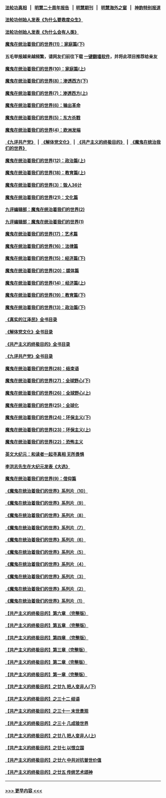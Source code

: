 #### [法轮功真相](https://github.com/gfw-breaker/truth/blob/master/README.md?t=0) &nbsp;&nbsp;|&nbsp;&nbsp; [明慧二十周年报告](https://github.com/gfw-breaker/mh-reports/blob/master/README.md?t=0) &nbsp;&nbsp;|&nbsp;&nbsp;[明慧期刊](https://github.com/gfw-breaker/mh-qikan) &nbsp;&nbsp;|&nbsp;&nbsp; [明慧海外之窗](https://github.com/gfw-breaker/mh-news/blob/master/README.md?t=0) &nbsp;&nbsp;|&nbsp;&nbsp; [神韵特别报道](https://github.com/gfw-breaker/mh-news/blob/master/shenyun.md?t=0)
#### [法轮功创始人发表《为什么要救度众生》](../pages/nsc422/n13975246.md?t=06110343) 
#### [法轮功创始人发表《为什么会有人类》](../pages/nsc422/n13912117.md?t=06110343) 
#### [魔鬼在统治着我们的世界(11)：家庭篇(下)](../pages/nsc422/n10440961.md?t=06110343) 
#### 五毛举报越来越频繁，请网友们前往下载 [一键翻墙软件](https://github.com/gfw-breaker/ssr-accounts)，并将此项目推荐给亲友
#### [魔鬼在统治着我们的世界(10)：家庭篇(上)](../pages/nsc422/n10435448.md?t=06110343) 
#### [魔鬼在统治着我们的世界(8)：渗透西方(下)](../pages/nsc422/n10429603.md?t=06110343) 
#### [魔鬼在统治着我们的世界(7)：渗透西方(上)](../pages/nsc422/n10426013.md?t=06110343) 
#### [魔鬼在统治着我们的世界(6)：输出革命](../pages/nsc422/n10421536.md?t=06110343) 
#### [魔鬼在统治着我们的世界(5)：东方杀戮](../pages/nsc422/n10417707.md?t=06110343) 
#### [魔鬼在统治着我们的世界(4)：欧洲发端](../pages/nsc422/n10414890.md?t=06110343) 
#### [《九评共产党》](https://github.com/begood0513/9ping.md/blob/master/README.md) &nbsp;|&nbsp; [《解体党文化》](../../../../jtdwh.md/blob/master/README.md)  &nbsp;|&nbsp; [《共产主义的终极目的》](../../../../gczydzjmd.md/blob/master/README.md) &nbsp;|&nbsp; [《魔鬼在统治我们的世界》](../../../../mgztzwmdsj.md/blob/master/README.md) 
#### [魔鬼在统治着我们的世界(12)：政治篇(上)](../pages/nsc422/n10444576.md?t=06110343) 
#### [魔鬼在统治着我们的世界(18)：教育篇(上)](../pages/nsc422/n10526970.md?t=06110343) 
#### [魔鬼在统治着我们的世界(3)：毁人36计](../pages/nsc422/n10411583.md?t=06110343) 
#### [魔鬼在统治着我们的世界(21)：文化篇](../pages/nsc422/n10597706.md?t=06110343) 
#### [九评编辑部：魔鬼在统治着我们的世界(2)](../pages/nsc422/n10410036.md?t=06110343) 
#### [九评编辑部：魔鬼在统治着我们的世界(1)](../pages/nsc422/n10406825.md?t=06110343) 
#### [魔鬼在统治着我们的世界(17)：艺术篇](../pages/nsc422/n10499093.md?t=06110343) 
#### [魔鬼在统治着我们的世界(16)：法律篇](../pages/nsc422/n10485969.md?t=06110343) 
#### [魔鬼在统治着我们的世界(15)：经济篇(下)](../pages/nsc422/n10469975.md?t=06110343) 
#### [魔鬼在统治着我们的世界(20)：媒体篇](../pages/nsc422/n10586579.md?t=06110343) 
#### [魔鬼在统治着我们的世界(14)：经济篇(上)](../pages/nsc422/n10457370.md?t=06110343) 
#### [魔鬼在统治着我们的世界(19)：教育篇(下)](../pages/nsc422/n10564808.md?t=06110343) 
#### [魔鬼在统治着我们的世界(13)：政治篇(下)](../pages/nsc422/n10448270.md?t=06110343) 
#### [《真实的江泽民》全书目录](../pages/nsc422/n13721399.md?t=06110343) 
#### [《解体党文化》全书目录](../pages/nsc422/n13721157.md?t=06110343) 
#### [《共产主义的终极目的》全书目录](../pages/nsc422/n13721048.md?t=06110343) 
#### [《九评共产党》全书目录](../pages/nsc422/n13708085.md?t=06110343) 
#### [魔鬼在统治着我们的世界(28)：结束语](../pages/nsc422/n10936246.md?t=06110343) 
#### [魔鬼在统治着我们的世界(27)：全球野心(下)](../pages/nsc422/n10928319.md?t=06110343) 
#### [魔鬼在统治着我们的世界(26)：全球野心(上)](../pages/nsc422/n10900318.md?t=06110343) 
#### [魔鬼在统治着我们的世界(25)：全球化](../pages/nsc422/n10788205.md?t=06110343) 
#### [魔鬼在统治着我们的世界(24)：环保主义(下)](../pages/nsc422/n10695307.md?t=06110343) 
#### [魔鬼在统治着我们的世界(23)：环保主义(上)](../pages/nsc422/n10688613.md?t=06110343) 
#### [魔鬼在统治着我们的世界(22)：恐怖主义](../pages/nsc422/n10614727.md?t=06110343) 
#### [英文大纪元：和读者一起寻真相 无所畏惧](../pages/nsc422/n12542027.md?t=06110343) 
#### [李洪志先生在大纪元发表《大选》](../pages/nsc422/n12534746.md?t=06110343) 
#### [魔鬼在统治着我们的世界(9)：信仰篇](../pages/nsc422/n10432159.md?t=06110343) 
#### [《魔鬼在统治着我们的世界》系列片（10）](../pages/nsc422/n12292670.md?t=06110343) 
#### [《魔鬼在统治着我们的世界》系列片（9）](../pages/nsc422/n12290859.md?t=06110343) 
#### [《魔鬼在统治着我们的世界》系列片（8）](../pages/nsc422/n12287445.md?t=06110343) 
#### [《魔鬼在统治着我们的世界》系列片（7）](../pages/nsc422/n12283425.md?t=06110343) 
#### [《魔鬼在统治着我们的世界》系列片（6）](../pages/nsc422/n12282314.md?t=06110343) 
#### [《魔鬼在统治着我们的世界》系列片（5）](../pages/nsc422/n12281419.md?t=06110343) 
#### [《魔鬼在统治着我们的世界》系列片（4）](../pages/nsc422/n12274024.md?t=06110343) 
#### [《魔鬼在统治着我们的世界》系列片（3）](../pages/nsc422/n12271322.md?t=06110343) 
#### [《魔鬼在统治着我们的世界》系列片（2）](../pages/nsc422/n12269049.md?t=06110343) 
#### [《魔鬼在统治着我们的世界》系列片（1）](../pages/nsc422/n12267575.md?t=06110343) 
#### [【共产主义的终极目的】第六章 （完整版）](../pages/nsc422/n11428913.md?t=06110343) 
#### [【共产主义的终极目的】第五章 （完整版）](../pages/nsc422/n11428912.md?t=06110343) 
#### [【共产主义的终极目的】第四章 （完整版）](../pages/nsc422/n11428907.md?t=06110343) 
#### [【共产主义的终极目的】第三章（完整版）](../pages/nsc422/n11428848.md?t=06110343) 
#### [【共产主义的终极目的】第二章（完整版）](../pages/nsc422/n11428831.md?t=06110343) 
#### [【共产主义的终极目的】第一章（完整版）](../pages/nsc422/n11417651.md?t=06110343) 
#### [【共产主义的终极目的】之廿九 把人变非人(下)](../pages/nsc422/n11344140.md?t=06110343) 
#### [【共产主义的终极目的】之三十二 结语](../pages/nsc422/n11360535.md?t=06110343) 
#### [【共产主义的终极目的】之三十一 末世景观](../pages/nsc422/n11351129.md?t=06110343) 
#### [【共产主义的终极目的】之三十 几成狼世界](../pages/nsc422/n11348280.md?t=06110343) 
#### [【共产主义的终极目的】之廿八 把人变非人(上)](../pages/nsc422/n11340492.md?t=06110343) 
#### [【共产主义的终极目的】之廿七 以恨立国](../pages/nsc422/n11336944.md?t=06110343) 
#### [【共产主义的终极目的】之廿六 中共对抗普世价值](../pages/nsc422/n11324785.md?t=06110343) 
#### [【共产主义的终极目的】之廿五 传统艺术颂神](../pages/nsc422/n11296396.md?t=06110343) 

----
#### [ >>> 更早内容 <<< ](../indexes/nsc422-earlier.md)
